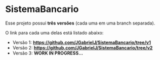 # SistemaBancario
Esse projeto possui **três versões** (cada uma em uma branch separada).

O link para cada uma delas está listado abaixo:
- Versão 1: **https://github.com/JGabrielJ/SistemaBancario/tree/v1**
- Versão 2: **https://github.com/JGabrielJ/SistemaBancario/tree/v2**
- Versão 3: **WORK IN PROGRESS...**
